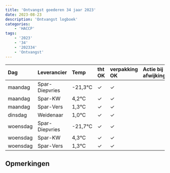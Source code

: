 ```yaml
---
title: 'Ontvangst goederen 34 jaar 2023'
date: 2023-08-23
description: 'Ontvangst logboek'
categories:
    - 'HACCP'
tags:
    - '2023'
    - '34'
    - '202334'
    - 'Ontvangst'
---
```

| Dag | Leverancier | Temp | tht OK | verpakking OK | Actie bij afwijking | Controle door |
|:---|:---|:---|:---|:---|:---|:---|
| maandag | Spar-Diepvries | -21,3°C | &check; | &check; | | DPater |
| maandag | Spar-KW | 4,2°C | &check; | &check; | | DPater |
| maandag | Spar-Vers | 1,3°C | &check; | &check; | | DPater |
| dinsdag | Weidenaar | 1,0°C | &check; | &check; | | DPater |
| woensdag | Spar-Diepvries | -21,7°C | &check; | &check; | | WPater |
| woensdag | Spar-KW | 4,3°C | &check; | &check; | | WPater |
| woensdag | Spar-Vers | 1,3°C | &check; | &check; | | WPater |

## Opmerkingen


